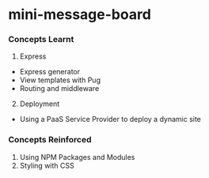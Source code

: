 # mini-message-board

### Concepts Learnt
1. Express
- Express generator
- View templates with Pug
- Routing and middleware

2. Deployment
- Using a PaaS Service Provider to deploy a dynamic site

### Concepts Reinforced
1. Using NPM Packages and Modules
2. Styling with CSS
